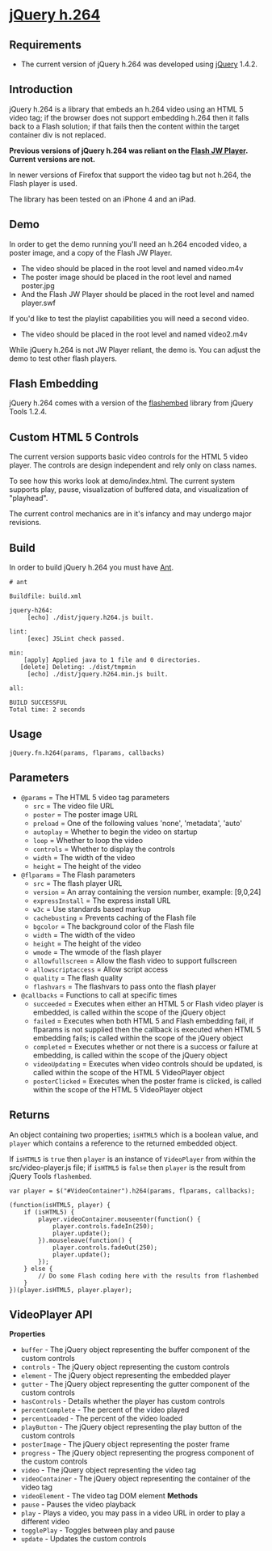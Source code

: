 [jQuery h.264](http://github.com/mbrio/jquery.h264)
===================================================

Requirements
------------
* The current version of jQuery h.264 was developed using [jQuery](http://jquery.com) 1.4.2.

Introduction
------------
jQuery h.264 is a library that embeds an h.264 video using an HTML 5 video tag; if the browser does not support embedding h.264 then it falls back to a Flash solution; if that fails then the content within the target container div is not replaced.

**Previous versions of jQuery h.264 was reliant on the [Flash JW Player](http://www.google.com/search?q=jw+flash+player).  Current versions are not.**

In newer versions of Firefox that support the video tag but not h.264, the Flash player is used.

The library has been tested on an iPhone 4 and an iPad.

Demo
----
In order to get the demo running you'll need an h.264 encoded video, a poster image, and a copy of the Flash JW Player.

* The video should be placed in the root level and named video.m4v
* The poster image should be placed in the root level and named poster.jpg
* And the Flash JW Player should be placed in the root level and named player.swf

If you'd like to test the playlist capabilities you will need a second video.

* The video should be placed in the root level and named video2.m4v

While jQuery h.264 is not JW Player reliant, the demo is.  You can adjust the demo to test other flash players.

Flash Embedding
---------------
jQuery h.264 comes with a version of the [flashembed](http://www.google.com/search?q=jquery+tools+flashembed) library from jQuery Tools 1.2.4.

Custom HTML 5 Controls
----------------------
The current version supports basic video controls for the HTML 5 video player.  The controls are design independent and rely only on class names.

To see how this works look at demo/index.html.  The current system supports play, pause, visualization of buffered data, and visualization of "playhead".

The current control mechanics are in it's infancy and may undergo major revisions.

Build
-----
In order to build jQuery h.264 you must have [Ant](http://www.google.com/search?q=apache+ant).

	# ant
	
	Buildfile: build.xml

	jquery-h264:
	     [echo] ./dist/jquery.h264.js built.

	lint:
	     [exec] JSLint check passed.

	min:
	    [apply] Applied java to 1 file and 0 directories.
	   [delete] Deleting: ./dist/tmpmin
	     [echo] ./dist/jquery.h264.min.js built.

	all:

	BUILD SUCCESSFUL
	Total time: 2 seconds

Usage
-----
	jQuery.fn.h264(params, flparams, callbacks)

Parameters
----------
* `@params` = The HTML 5 video tag parameters
	* `src` = The video file URL
	* `poster` = The poster image URL
	* `preload` = One of the following values 'none', 'metadata', 'auto'
	* `autoplay` = Whether to begin the video on startup
	* `loop` = Whether to loop the video
	* `controls` = Whether to display the controls
	* `width` = The width of the video
	* `height` = The height of the video
* `@flparams` = The Flash parameters
	* `src` = The flash player URL
	* `version` = An array containing the version number, example: [9,0,24]
	* `expressInstall` = The express install URL
	* `w3c` = Use standards based markup
	* `cachebusting` = Prevents caching of the Flash file
	* `bgcolor` = The background color of the Flash file
	* `width` = The width of the video
	* `height` = The height of the video
	* `wmode` = The wmode of the flash player
	* `allowfullscreen` = Allow the flash video to support fullscreen
	* `allowscriptaccess` = Allow script access
	* `quality` = The flash quality
	* `flashvars` = The flashvars to pass onto the flash player
* `@callbacks` = Functions to call at specific times
	* `succeeded` = Executes when either an HTML 5 or Flash video player is embedded, is called within the scope of the jQuery object
	* `failed` = Executes when both HTML 5 and Flash embedding fail, if flparams is not supplied then the callback is executed when HTML 5 embedding fails; is called within the scope of the jQuery object
	* `completed` = Executes whether or not there is a success or failure at embedding, is called within the scope of the jQuery object
	* `videoUpdating` = Executes when video controls should be updated, is called within the scope of the HTML 5 VideoPlayer object
	* `posterClicked` = Executes when the poster frame is clicked, is called within the scope of the HTML 5 VideoPlayer object
	
Returns
-------
An object containing two properties; `isHTML5` which is a boolean value, and `player` which contains a reference to the returned embedded object.

If `isHTML5` is `true` then `player` is an instance of `VideoPlayer` from within the src/video-player.js file; if `isHTML5` is `false` then `player` is the result from jQuery Tools `flashembed`.

	var player = $("#VideoContainer").h264(params, flparams, callbacks);
	
	(function(isHTML5, player) {
		if (isHTML5) {
			player.videoContainer.mouseenter(function() {
				player.controls.fadeIn(250);
				player.update();
			}).mouseleave(function() {
				player.controls.fadeOut(250);
				player.update();
			});
		} else {
			// Do some Flash coding here with the results from flashembed
		}
	})(player.isHTML5, player.player);
	
VideoPlayer API
---------------
**Properties**
* `buffer` - The jQuery object representing the buffer component of the custom controls
* `controls` - The jQuery object representing the custom controls
* `element` - The jQuery object representing the embedded player
* `gutter` - The jQuery object representing the gutter component of the custom controls
* `hasControls` - Details whether the player has custom controls
* `percentComplete` - The percent of the video played
* `percentLoaded` - The percent of the video loaded
* `playButton` - The jQuery object representing the play button of the custom controls
* `posterImage` - The jQuery object representing the poster frame
* `progress` - The jQuery object representing the progress component of the custom controls
* `video` - The jQuery object representing the video tag
* `videoContainer` - The jQuery object representing the container of the video tag
* `videoElement` - The video tag DOM element
**Methods**
* `pause` - Pauses the video playback
* `play` - Plays a video, you may pass in a video URL in order to play a different video
* `togglePlay` - Toggles between play and pause
* `update` - Updates the custom controls